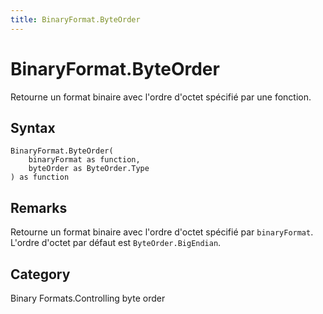 ```yaml
---
title: BinaryFormat.ByteOrder
---
```


# BinaryFormat.ByteOrder


Retourne un format binaire avec l&#39;ordre d&#39;octet spécifié par une fonction.


## Syntax

```powerquery
BinaryFormat.ByteOrder(
    binaryFormat as function,
    byteOrder as ByteOrder.Type
) as function
```


## Remarks

Retourne un format binaire avec l'ordre d'octet spécifié par <code>binaryFormat</code>.  L'ordre d'octet par défaut est <code>ByteOrder.BigEndian</code>.



## Category
Binary Formats.Controlling byte order
